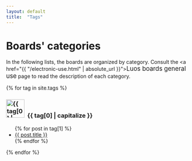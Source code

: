 ```yaml
---
layout: default
title:  "Tags"
---
```


# Boards' categories

In the following lists, the boards are organized by category. Consult the <a href="{{ "/electronic-use.html" | absolute_url }}"><big>Luos boards general use</big></a> page to read the description of each category.

{% for tag in site.tags %}
  <h3><img height="50" src="/assets/img/sticker-{{ tag[0] }}.png" alt="{{ tag[0] | capitalize }}">&nbsp; {{ tag[0] | capitalize }}</h3>
  <ul>
    {% for post in tag[1] %}
      <li><a href="{{ post.url }}">{{ post.title }}</a></li>
    {% endfor %}
  </ul>
{% endfor %}
